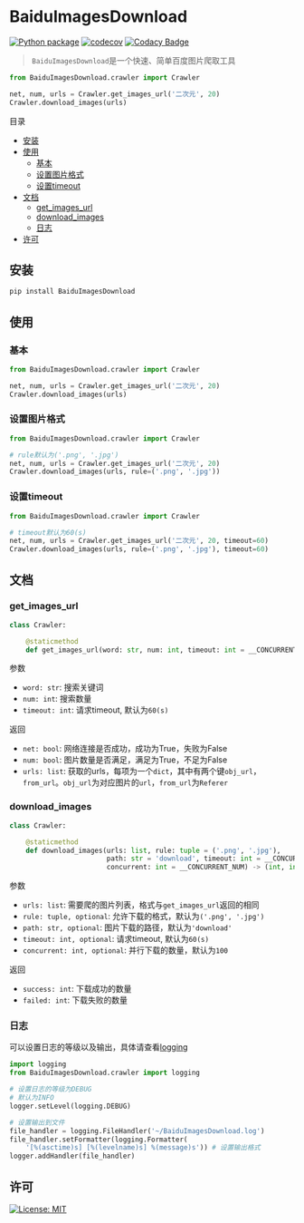 # BaiduImagesDownload

[![Python package](https://github.com/YXL76/BaiduImagesDownload/workflows/Python%20package/badge.svg)](https://github.com/YXL76/BaiduImagesDownload/actions)
[![codecov](https://codecov.io/gh/YXL76/BaiduImagesDownload/branch/master/graph/badge.svg)](https://codecov.io/gh/YXL76/BaiduImagesDownload)
[![Codacy Badge](https://app.codacy.com/project/badge/Grade/0dce5ee6b45f427fa5aa782907408d19)](https://www.codacy.com/manual/YXL76/BaiduImagesDownload?utm_source=github.com&amp;utm_medium=referral&amp;utm_content=YXL76/BaiduImagesDownload&amp;utm_campaign=Badge_Grade)

> `BaiduImagesDownload`是一个快速、简单百度图片爬取工具

```python
from BaiduImagesDownload.crawler import Crawler

net, num, urls = Crawler.get_images_url('二次元', 20)
Crawler.download_images(urls)
```

目录

- [安装](#安装)
- [使用](#使用)
  - [基本](#基本)
  - [设置图片格式](#设置图片格式)
  - [设置timeout](#设置timeout)
- [文档](#文档)
  - [get_images_url](#get_images_url)
  - [download_images](#download_images)
  - [日志](#日志)
- [许可](#许可)

## 安装

```bash
pip install BaiduImagesDownload
```

## 使用

### 基本

```python
from BaiduImagesDownload.crawler import Crawler

net, num, urls = Crawler.get_images_url('二次元', 20)
Crawler.download_images(urls)
```

### 设置图片格式

```python
from BaiduImagesDownload.crawler import Crawler

# rule默认为('.png', '.jpg')
net, num, urls = Crawler.get_images_url('二次元', 20)
Crawler.download_images(urls, rule=('.png', '.jpg'))
```

### 设置timeout

```python
from BaiduImagesDownload.crawler import Crawler

# timeout默认为60(s)
net, num, urls = Crawler.get_images_url('二次元', 20, timeout=60)
Crawler.download_images(urls, rule=('.png', '.jpg'), timeout=60)
```

## 文档

### get_images_url

```python
class Crawler:

    @staticmethod
    def get_images_url(word: str, num: int, timeout: int = __CONCURRENT_TIMEOUT) -> (bool, bool, list):
```

参数

- `word: str`: 搜索关键词
- `num: int`: 搜索数量
- `timeout: int`: 请求timeout, 默认为`60(s)`

返回

- `net: bool`: 网络连接是否成功，成功为True，失败为False
- `num: bool`: 图片数量是否满足，满足为True，不足为False
- `urls: list`: 获取的urls，每项为一个`dict`，其中有两个键`obj_url`，`from_url`。`obj_url`为对应图片的`url`，`from_url`为`Referer`

### download_images

```python
class Crawler:

    @staticmethod
    def download_images(urls: list, rule: tuple = ('.png', '.jpg'),
                        path: str = 'download', timeout: int = __CONCURRENT_TIMEOUT,
                        concurrent: int = __CONCURRENT_NUM) -> (int, int):
```

参数

- `urls: list`: 需要爬的图片列表，格式与`get_images_url`返回的相同
- `rule: tuple, optional`: 允许下载的格式，默认为`('.png', '.jpg')`
- `path: str, optional`: 图片下载的路径，默认为`'download'`
- `timeout: int, optional`: 请求timeout, 默认为`60(s)`
- `concurrent: int, optional`: 并行下载的数量，默认为`100`

返回

- `success: int`: 下载成功的数量
- `failed: int`: 下载失败的数量

### 日志

可以设置日志的等级以及输出，具体请查看[logging](https://docs.python.org/3.8/library/logging.html)

```python
import logging
from BaiduImagesDownload.crawler import logging

# 设置日志的等级为DEBUG
# 默认为INFO
logger.setLevel(logging.DEBUG)

# 设置输出到文件
file_handler = logging.FileHandler('~/BaiduImagesDownload.log')
file_handler.setFormatter(logging.Formatter(
    '[%(asctime)s] [%(levelname)s] %(message)s')) # 设置输出格式
logger.addHandler(file_handler)
```

## 许可

[![License: MIT](https://img.shields.io/badge/License-MIT-blue.svg)](https://github.com/YXL76/BaiduImagesDownload/blob/master/LICENSE)
